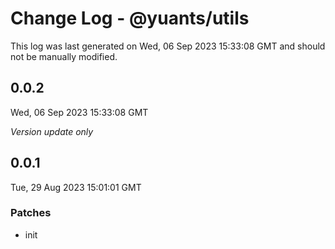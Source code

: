 # Change Log - @yuants/utils

This log was last generated on Wed, 06 Sep 2023 15:33:08 GMT and should not be manually modified.

## 0.0.2
Wed, 06 Sep 2023 15:33:08 GMT

_Version update only_

## 0.0.1
Tue, 29 Aug 2023 15:01:01 GMT

### Patches

- init

